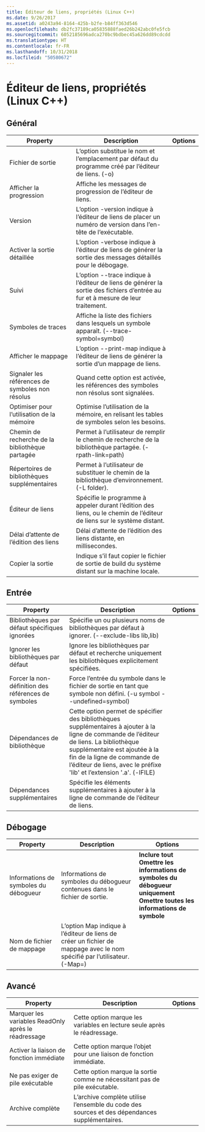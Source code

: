 ```yaml
---
title: Éditeur de liens, propriétés (Linux C++)
ms.date: 9/26/2017
ms.assetid: a0243a94-8164-425b-b2fe-b84ff363d546
ms.openlocfilehash: db2fc37189ca05835888faed26b242abc0fe5fcb
ms.sourcegitcommit: 6052185696adca270bc9bdbec45a626dd89cdcdd
ms.translationtype: HT
ms.contentlocale: fr-FR
ms.lasthandoff: 10/31/2018
ms.locfileid: "50580672"
---
```

# <a name="linker-properties-linux-c"></a>Éditeur de liens, propriétés (Linux C++)

## <a name="general"></a>Général

Property | Description | Options
--- | ---| ---
Fichier de sortie | L’option substitue le nom et l’emplacement par défaut du programme créé par l’éditeur de liens. (-o)
Afficher la progression | Affiche les messages de progression de l’éditeur de liens.
Version | L’option -version indique à l’éditeur de liens de placer un numéro de version dans l’en-tête de l’exécutable.
Activer la sortie détaillée | L’option -verbose indique à l’éditeur de liens de générer la sortie des messages détaillés pour le débogage.
Suivi | L’option --trace indique à l’éditeur de liens de générer la sortie des fichiers d’entrée au fur et à mesure de leur traitement.
Symboles de traces | Affiche la liste des fichiers dans lesquels un symbole apparaît. (--trace-symbol=symbol)
Afficher le mappage | L’option --print-map indique à l’éditeur de liens de générer la sortie d’un mappage de liens.
Signaler les références de symboles non résolus | Quand cette option est activée, les références des symboles non résolus sont signalées.
Optimiser pour l’utilisation de la mémoire | Optimise l’utilisation de la mémoire, en relisant les tables de symboles selon les besoins.
Chemin de recherche de la bibliothèque partagée | Permet à l’utilisateur de remplir le chemin de recherche de la bibliothèque partagée. (-rpath-link=path)
Répertoires de bibliothèques supplémentaires | Permet à l’utilisateur de substituer le chemin de la bibliothèque d’environnement. (-L folder).
Éditeur de liens | Spécifie le programme à appeler durant l’édition des liens, ou le chemin de l’éditeur de liens sur le système distant.
Délai d’attente de l’édition des liens | Délai d’attente de l’édition des liens distante, en millisecondes.
Copier la sortie | Indique s’il faut copier le fichier de sortie de build du système distant sur la machine locale.

## <a name="input"></a>Entrée

Property | Description | Options
--- | ---| ---
Bibliothèques par défaut spécifiques ignorées | Spécifie un ou plusieurs noms de bibliothèques par défaut à ignorer. (--exclude-libs lib,lib)
Ignorer les bibliothèques par défaut | Ignore les bibliothèques par défaut et recherche uniquement les bibliothèques explicitement spécifiées.
Forcer la non-définition des références de symboles | Force l’entrée du symbole dans le fichier de sortie en tant que symbole non défini. (-u symbol --undefined=symbol)
Dépendances de bibliothèque | Cette option permet de spécifier des bibliothèques supplémentaires à ajouter à la ligne de commande de l’éditeur de liens. La bibliothèque supplémentaire est ajoutée à la fin de la ligne de commande de l’éditeur de liens, avec le préfixe 'lib' et l’extension '.a'.  (-lFILE)
Dépendances supplémentaires | Spécifie les éléments supplémentaires à ajouter à la ligne de commande de l’éditeur de liens.

## <a name="debugging"></a>Débogage

Property | Description | Options
--- | ---| ---
Informations de symboles du débogueur | Informations de symboles du débogueur contenues dans le fichier de sortie. | **Inclure tout**<br>**Omettre les informations de symboles du débogueur uniquement**<br>**Omettre toutes les informations de symbole**<br>
Nom de fichier de mappage | L’option Map indique à l’éditeur de liens de créer un fichier de mappage avec le nom spécifié par l’utilisateur. (-Map=)

## <a name="advanced"></a>Avancé

Property | Description | Options
--- | ---| ---
Marquer les variables ReadOnly après le réadressage | Cette option marque les variables en lecture seule après le réadressage.
Activer la liaison de fonction immédiate | Cette option marque l’objet pour une liaison de fonction immédiate.
Ne pas exiger de pile exécutable | Cette option marque la sortie comme ne nécessitant pas de pile exécutable.
Archive complète | L’archive complète utilise l’ensemble du code des sources et des dépendances supplémentaires.
